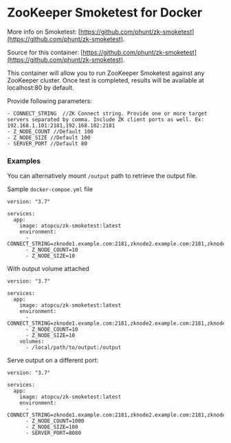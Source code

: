 # ZooKeeper Smoketest for Docker

More info on Smoketest: [https://github.com/phunt/zk-smoketest](https://github.com/phunt/zk-smoketest).

Source for this container: [https://github.com/phunt/zk-smoketest](https://github.com/phunt/zk-smoketest).

This container will allow you to run ZooKeeper Smoketest against any ZooKeeper cluster. 
Once test is completed, results will be available at localhost:80 by default. 

Provide following parameters: 
```
- CONNECT_STRING  //ZK Connect string. Provide one or more target servers separated by comma. Include ZK client ports as well. Ex: 192.168.1.101:2181,192.168.102:2181
- Z_NODE_COUNT //Default 100
- Z_NODE_SIZE //Default 100
- SERVER_PORT //Default 80
```


### Examples

You can alternatively mount `/output` path to retrieve the output file. 

Sample `docker-compoe.yml` file
```
version: "3.7"

services:
  app:
    image: atopcu/zk-smoketest:latest
    environment:
      - CONNECT_STRING=zknode1.example.com:2181,zknode2.example.com:2181,zknode3.example.com:2181
      - Z_NODE_COUNT=10
      - Z_NODE_SIZE=10
```

With output volume attached
```
version: "3.7"

services:
  app:
    image: atopcu/zk-smoketest:latest
    environment:
      - CONNECT_STRING=zknode1.example.com:2181,zknode2.example.com:2181,zknode3.example.com:2181
      - Z_NODE_COUNT=10
      - Z_NODE_SIZE=10
    volumes:
      - /local/path/to/output:/output
```

Serve output on a different port: 

```
version: "3.7"

services:
  app:
    image: atopcu/zk-smoketest:latest
    environment:
      - CONNECT_STRING=zknode1.example.com:2181,zknode2.example.com:2181,zknode3.example.com:2181
      - Z_NODE_COUNT=1000
      - Z_NODE_SIZE=100
      - SERVER_PORT=8080
```
